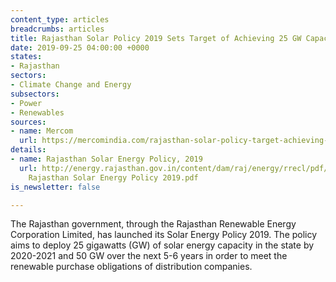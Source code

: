 ```yaml
---
content_type: articles
breadcrumbs: articles
title: Rajasthan Solar Policy 2019 Sets Target of Achieving 25 GW Capacity by FY 2020-21
date: 2019-09-25 04:00:00 +0000
states:
- Rajasthan
sectors:
- Climate Change and Energy
subsectors:
- Power
- Renewables
sources:
- name: Mercom
  url: https://mercomindia.com/rajasthan-solar-policy-target-achieving-25gw-capacity/
details:
- name: Rajasthan Solar Energy Policy, 2019
  url: http://energy.rajasthan.gov.in/content/dam/raj/energy/rrecl/pdf/Home Page/Draft
    Rajasthan Solar Energy Policy 2019.pdf
is_newsletter: false

---
```

The Rajasthan government, through the Rajasthan Renewable Energy Corporation Limited, has launched its Solar Energy Policy 2019. The policy aims to deploy 25 gigawatts (GW) of solar energy capacity in the state by 2020-2021 and 50 GW over the next 5-6 years in order to meet the renewable purchase obligations of distribution companies.
